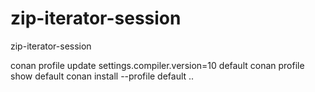 # zip-iterator-session
zip-iterator-session

conan profile update settings.compiler.version=10 default
conan profile show default
conan install --profile default ..
